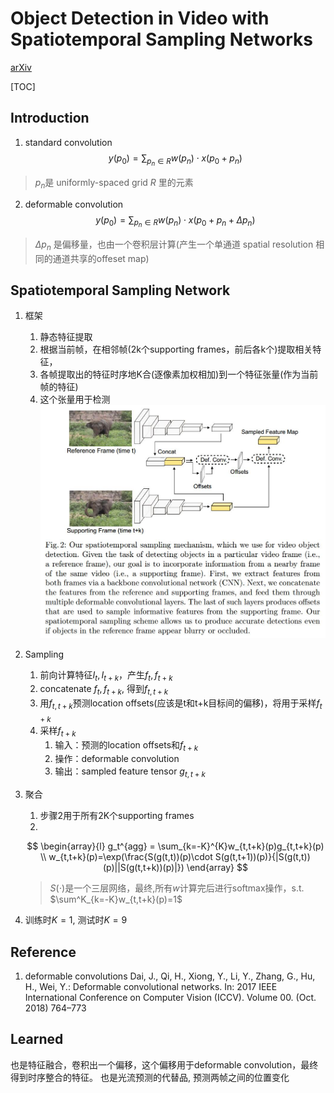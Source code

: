 # Object Detection in Video with Spatiotemporal Sampling Networks
[arXiv](https://arxiv.org/abs/1803.05549)

[TOC]

## Introduction
1. standard convolution
$$
y(p_0) = \sum_{p_n\in R} w(p_n)\cdot x(p_0+p_n)
$$
> $p_n$是 uniformly-spaced grid $R$ 里的元素

2. deformable convolution
$$
y(p_0) = \sum_{p_n\in R} w(p_n)\cdot x(p_0+p_n+\Delta p_n)
$$
> $\Delta p_n$ 是偏移量，也由一个卷积层计算(产生一个单通道 spatial resolution 相同的通道共享的offeset map)

## Spatiotemporal Sampling Network
1. 框架
    1. 静态特征提取
    2. 根据当前帧，在相邻帧(2k个supporting frames，前后各k个)提取相关特征，
    3. 各帧提取出的特征时序地K合(逐像素加权相加)到一个特征张量(作为当前帧的特征)
    4. 这个张量用于检测
![STSN](./.assets/STSN.jpg)
2. Sampling
    1. 前向计算特征$I_{t},I_{t+k}$，产生$f_{t},f_{t+k}$
    2. concatenate $f_{t},f_{t+k}$, 得到$f_{t,t+k}$
    3. 用$f_{t,t+k}$预测location offsets(应该是t和t+k目标间的偏移)，将用于采样$f_{t+k}$
    4. 采样$f_{t+k}$
       1. 输入：预测的location offsets和$f_{t+k}$
       2. 操作：deformable convolution
       3. 输出：sampled feature tensor $g_{t,t+k}$
3. 聚合
   1. 步骤2用于所有2K个supporting frames
   2.
   $$
   \begin{array}{l}
   g_t^{agg} = \sum_{k=-K}^{K}w_{t,t+k}(p)g_{t,t+k}(p) \\
   w_{t,t+k}(p)=\exp(\frac{S(g(t,t))(p)\cdot S(g(t,t+1))(p)}{|S(g(t,t))(p)||S(g(t,t+k))(p)|})
   \end{array}
   $$
   > $S(\cdot)$是一个三层网络，最终,所有$w$计算完后进行softmax操作，s.t. $\sum^K_{k=-K}w_{t,t+k}(p)=1$

4. 训练时$K=1$, 测试时$K=9$

## Reference
1. deformable convolutions
Dai, J., Qi, H., Xiong, Y., Li, Y., Zhang, G., Hu, H., Wei, Y.: Deformable convolutional networks. In: 2017 IEEE International Conference on Computer Vision (ICCV). Volume 00. (Oct. 2018) 764–773

## Learned
也是特征融合，卷积出一个偏移，这个偏移用于deformable convolution，最终得到时序整合的特征。
也是光流预测的代替品, 预测两帧之间的位置变化
